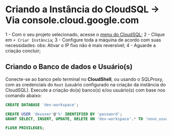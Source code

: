 # Criando a Instância do CloudSQL -> Via console.cloud.google.com

1 - Com o seu projeto selecionado, acesse o [menu do CloudSQL](https://console.cloud.google.com/sql/instances);
2 - Clique em `+ Criar Instância`;
3 - Configure toda a máquina de acordo com suas necessidades:
    obs: Ativar o IP fixo não é mais reversível;
4 - Aguarde a criação concluir;



## Criando o Banco de dados e Usuário(s)

Conecte-se ao banco pelo terminal no **CloudShell**, ou usando o SQLProxy, com as credenciais do `Root` (usuário configurado na criação da instância do CloudSQL).
Execute a criação do(s) banco(s) e/ou usuário(s) com base nos comando abaixo:

```sql
CREATE DATABASE 'dev-workspace';

CREATE USER 'devuser'@'%' IDENTIFIED BY 'password';
GRANT SELECT, INSERT, UPDATE, DELETE ON 'dev-workspace'.* TO 'novo_usuario'@'%';

FLUSH PRIVILEGES;
```
